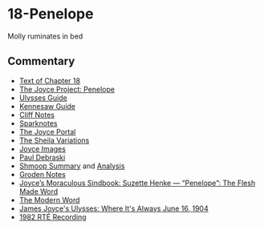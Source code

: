 # 18-Penelope

Molly ruminates in bed

## Commentary

- [Text of Chapter 18](http://www.online-literature.com/james_joyce/ulysses/18/)
- [The Joyce Project: Penelope](http://m.joyceproject.com/chapters/penelope.html)
- [Ulysses Guide](http://www.ulyssesguide.com/18-penelope)
- [Kennesaw Guide](http://web.archive.org/web/20120515105005/http://ksumail.kennesaw.edu:80/~mglosup/ulysses/penelope.htm)
- [Cliff Notes](http://www.cliffsnotes.com/literature/u/ulysses/summary-and-analysis/chapter-18)
- [Sparknotes](http://www.sparknotes.com/lit/ulysses/section18/)
- [The Joyce Portal](http://web.archive.org/web/20130409060521/http://www.robotwisdom.com/jaj/ulysses/index.html#penelope)
- [The Sheila Variations](http://www.sheilaomalley.com/?p=7642)
- [Joyce Images](http://www.joyceimages.com/chapter/18/)
- [Paul Debraski](https://ijustreadaboutthat.com/2010/08/30/james-joyce%e2%80%93week-8-ulysses-1922-penelope/)
- [Shmoop Summary](https://www.shmoop.com/study-guides/literature/ulysses-joyce/summary/episode-18-penelope) and [Analysis](https://www.shmoop.com/study-guides/literature/ulysses-joyce/summary/penelope-analysis)
- [Groden Notes](http://www.michaelgroden.com/notes/open18.html)
- [Joyce’s Moraculous Sindbook: Suzette Henke — “Penelope”: The Flesh Made Word](https://kb.osu.edu/bitstream/handle/1811/24647/JOYCES_MORACULOUS_SINDBOOK.pdf?sequence=1&isAllowed=y)
- [The Modern Word](http://web.archive.org/web/20150423131232/http://www.themodernword.com/joyce/)
- [James Joyce's Ulysses: Where It's Always June 16, 1904](http://loki.stockton.edu/~kinsellt/projects/ulysses/storyReader$62.html)
- [1982 RTÉ Recording](https://archive.org/download/Ulysses-Audiobook-Merged/18__Penelope.mp3)
